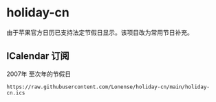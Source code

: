 # holiday-cn 

由于苹果官方日历已支持法定节假日显示。该项目改为常用节日补充。

## ICalendar 订阅
    
2007年 至次年的节假日

    https://raw.githubusercontent.com/Lonense/holiday-cn/main/holiday-cn.ics

